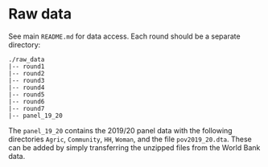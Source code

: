 # Raw data

See main `README.md` for data access.
Each round should be a separate directory:

```
./raw_data
|-- round1
|-- round2
|-- round3
|-- round4
|-- round5
|-- round6
|-- round7
|-- panel_19_20
```

The `panel_19_20` contains the 2019/20 panel data with the following
directories `Agric`, `Community`, `HH`, `Woman`, and the file `pov2019_20.dta`.
These can be added by simply transferring the unzipped files from the
World Bank data.

